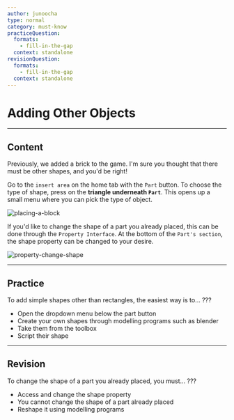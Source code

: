 ```yaml
---
author: junoocha
type: normal
category: must-know
practiceQuestion:
  formats:
    - fill-in-the-gap
  context: standalone
revisionQuestion:
  formats:
    - fill-in-the-gap
  context: standalone
---
```


# Adding Other Objects

---

## Content

Previously, we added a brick to the game. I'm sure you thought that there must be other shapes, and you'd be right! 

Go to the `insert area` on the home tab with the `Part` button. To choose the type of shape, press on the **triangle underneath `Part`**. This opens up a small menu where you can pick the type of object. 

![placing-a-block](https://img.enkipro.com/44f1518e500976440b09e19c58140472.png)

If you'd like to change the shape of a part you already placed, this can be done through the `Property Interface`. At the bottom of the `Part's section`, the shape property can be changed to your desire.

![property-change-shape](https://img.enkipro.com/daac3c193864f5881aaae6066b7247a0.png)

---

## Practice

To add simple shapes other than rectangles, the easiest way is to... ???

- Open the dropdown menu below the part button
- Create your own shapes through modelling programs such as blender
- Take them from the toolbox
- Script their shape

---

## Revision

To change the shape of a part you already placed, you must... ???

- Access and change the shape property
- You cannot change the shape of a part already placed
- Reshape it using modelling programs

